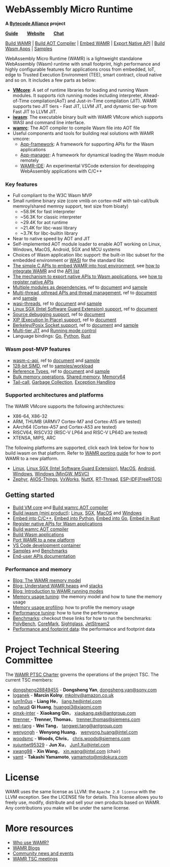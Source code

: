 # WebAssembly Micro Runtime


**A [Bytecode Alliance][BA] project**

[BA]: https://bytecodealliance.org/

**[Guide](https://wamr.gitbook.io/)**&emsp;&emsp;**[Website](https://bytecodealliance.github.io/wamr.dev)**&emsp;&emsp;**[Chat](https://bytecodealliance.zulipchat.com/#narrow/stream/290350-wamr)**

[Build WAMR](./doc/build_wamr.md) | [Build AOT Compiler](./wamr-compiler/README.md) | [Embed WAMR](./doc/embed_wamr.md) | [Export Native API](./doc/export_native_api.md) | [Build Wasm Apps](./doc/build_wasm_app.md) | [Samples](./samples/README.md)

WebAssembly Micro Runtime (WAMR) is a lightweight standalone WebAssembly (Wasm) runtime with small footprint, high performance and highly configurable features for applications cross from embedded, IoT, edge to Trusted Execution Environment (TEE), smart contract, cloud native and so on. It includes a few parts as below:
- [**VMcore**](./core/iwasm/): A set of runtime libraries for loading and running Wasm modules. It supports rich running modes including interpreter, Ahead-of-Time compilation(AoT) and Just-in-Time compilation (JIT). WAMR supports two JIT tiers - Fast JIT, LLVM JIT, and dynamic tier-up from Fast JIT to LLVM JIT.
- [**iwasm**](./product-mini/): The executable binary built with WAMR VMcore which supports WASI and command line interface.
- [**wamrc**](./wamr-compiler/): The AOT compiler to compile Wasm file into AOT file
- Useful components and tools for building real solutions with WAMR vmcore:
  - [App-framework](https://github.com/bytecodealliance/wamr-app-framework/blob/main/app-framework/README.md): A framework for supporting APIs for the Wasm applications
  - [App-manager](https://github.com/bytecodealliance/wamr-app-framework/blob/main/app-mgr/README.md): A framework for dynamical loading the Wasm module remotely
  - [WAMR-IDE](./test-tools/wamr-ide): An experimental VSCode extension for developping WebAssembly applications with C/C++


### Key features
- Full compliant to the W3C Wasm MVP
- Small runtime binary size (core vmlib on cortex-m4f with tail-call/bulk memroy/shared memroy support, text size from bloaty)
  * ~58.9K for fast interpreter
  * ~56.3K for classic interpreter
  * ~29.4K for aot runtime
  * ~21.4K for libc-wasi library
  * ~3.7K for libc-builtin library
- Near to native speed by AOT and JIT
- Self-implemented AOT module loader to enable AOT working on Linux, Windows, MacOS, Android, SGX and MCU systems
- Choices of Wasm application libc support: the built-in libc subset for the embedded environment or [WASI](https://github.com/WebAssembly/WASI) for the standard libc
- [The simple C APIs to embed WAMR into host environment](./doc/embed_wamr.md), see [how to integrate WAMR](./doc/embed_wamr.md) and the [API list](./core/iwasm/include/wasm_export.h)
- [The mechanism to export native APIs to Wasm applications](./doc/export_native_api.md), see [how to register native APIs](./doc/export_native_api.md)
- [Multiple modules as dependencies](./doc/multi_module.md), ref to [document](./doc/multi_module.md) and [sample](samples/multi-module)
- [Multi-thread, pthread APIs and thread management](./doc/pthread_library.md), ref to [document](./doc/pthread_library.md) and [sample](samples/multi-thread)
- [wasi-threads](./doc/pthread_impls.md#wasi-threads-new), ref to [document](./doc/pthread_impls.md#wasi-threads-new) and [sample](samples/wasi-threads)
- [Linux SGX (Intel Software Guard Extension) support](./doc/linux_sgx.md), ref to [document](./doc/linux_sgx.md)
- [Source debugging support](./doc/source_debugging.md), ref to [document](./doc/source_debugging.md)
- [XIP (Execution In Place) support](./doc/xip.md), ref to [document](./doc/xip.md)
- [Berkeley/Posix Socket support](./doc/socket_api.md), ref to [document](./doc/socket_api.md) and [sample](./samples/socket-api)
- [Multi-tier JIT](./product-mini#linux) and [Running mode control](https://bytecodealliance.github.io/wamr.dev/blog/introduction-to-wamr-running-modes/)
- Language bindings: [Go](./language-bindings/go/README.md), [Python](./language-bindings/python/README.md), [Rust](./language-bindings/rust/README.md)

### Wasm post-MVP features
- [wasm-c-api](https://github.com/WebAssembly/wasm-c-api), ref to [document](doc/wasm_c_api.md) and [sample](samples/wasm-c-api)
- [128-bit SIMD](https://github.com/WebAssembly/simd), ref to [samples/workload](samples/workload)
- [Reference Types](https://github.com/WebAssembly/reference-types), ref to [document](doc/ref_types.md) and [sample](samples/ref-types)
- [Bulk memory operations](https://github.com/WebAssembly/bulk-memory-operations), [Shared memory](https://github.com/WebAssembly/threads/blob/main/proposals/threads/Overview.md#shared-linear-memory), [Memory64](https://github.com/WebAssembly/memory64)
- [Tail-call](https://github.com/WebAssembly/tail-call), [Garbage Collection](https://github.com/WebAssembly/gc), [Exception Handling](https://github.com/WebAssembly/exception-handling)

### Supported architectures and platforms
The WAMR VMcore supports the following architectures:
- X86-64, X86-32
- ARM, THUMB (ARMV7 Cortex-M7 and Cortex-A15 are tested)
- AArch64 (Cortex-A57 and Cortex-A53 are tested)
- RISCV64, RISCV32 (RISC-V LP64 and RISC-V LP64D are tested)
- XTENSA, MIPS, ARC

The following platforms are supported, click each link below for how to build iwasm on that platform. Refer to [WAMR porting guide](./doc/port_wamr.md) for how to port WAMR to a new platform.
- [Linux](./product-mini/README.md#linux),  [Linux SGX (Intel Software Guard Extension)](./doc/linux_sgx.md),  [MacOS](./product-mini/README.md#macos),  [Android](./product-mini/README.md#android), [Windows](./product-mini/README.md#windows), [Windows (MinGW, MSVC)](./product-mini/README.md#mingw)
- [Zephyr](./product-mini/README.md#zephyr),  [AliOS-Things](./product-mini/README.md#alios-things),  [VxWorks](./product-mini/README.md#vxworks), [NuttX](./product-mini/README.md#nuttx), [RT-Thread](./product-mini/README.md#RT-Thread), [ESP-IDF(FreeRTOS)](./product-mini/README.md#esp-idf)


## Getting started
- [Build VM core](./doc/build_wamr.md) and [Build wamrc AOT compiler](./wamr-compiler/README.md)
- [Build iwasm (mini product)](./product-mini/README.md): [Linux](./product-mini/README.md#linux), [SGX](./doc/linux_sgx.md), [MacOS](./product-mini/README.md#macos) and [Windows](./product-mini/README.md#windows)
- [Embed into C/C++](./doc/embed_wamr.md), [Embed into Python](./language-bindings/python), [Embed into Go](./language-bindings/go), [Embed in Rust](./language-bindings/rust)
- [Register native APIs for Wasm applications](./doc/export_native_api.md)
- [Build wamrc AOT compiler](./wamr-compiler/README.md)
- [Build Wasm applications](./doc/build_wasm_app.md)
- [Port WAMR to a new platform](./doc/port_wamr.md)
- [VS Code development container](./doc/devcontainer.md)
- [Samples](./samples) and [Benchmarks](./tests/benchmarks)
- [End-user APIs documentation](https://bytecodealliance.github.io/wamr.dev/apis/)


### Performance and memory
- [Blog: The WAMR memory model](https://bytecodealliance.github.io/wamr.dev/blog/the-wamr-memory-model/)
- [Blog: Understand WAMR heaps](https://bytecodealliance.github.io/wamr.dev/blog/understand-the-wamr-heaps/) and [stacks](https://bytecodealliance.github.io/wamr.dev/blog/understand-the-wamr-stacks/)
- [Blog: Introduction to WAMR running modes](https://bytecodealliance.github.io/wamr.dev/blog/introduction-to-wamr-running-modes/)
- [Memory usage tuning](./doc/memory_tune.md): the memory model and how to tune the memory usage
- [Memory usage profiling](./doc/build_wamr.md#enable-memory-profiling-experiment): how to profile the memory usage
- [Performance tuning](./doc/perf_tune.md): how to tune the performance
- [Benchmarks](./tests/benchmarks): checkout these links for how to run the benchmarks: [PolyBench](./tests/benchmarks/polybench), [CoreMark](./tests/benchmarks/coremark), [Sightglass](./tests/benchmarks/sightglass), [JetStream2](./tests/benchmarks/jetstream)
- [Performance and footprint data](https://github.com/bytecodealliance/wasm-micro-runtime/wiki/Performance): the performance and footprint data


Project Technical Steering Committee
====================================
The [WAMR PTSC Charter](./TSC_Charter.md) governs the operations of the project TSC.
The current TSC members:
- [dongsheng28849455](https://github.com/dongsheng28849455) - **Dongsheng Yan**, <dongsheng.yan@sony.com>
- [loganek](https://github.com/loganek) - **Marcin Kolny**, <mkolny@amazon.co.uk>
- [lum1n0us](https://github.com/lum1n0us) - **Liang He**， <liang.he@intel.com>
- [no1wudi](https://github.com/no1wudi) **Qi Huang**, <huangqi3@xiaomi.com>
- [qinxk-inter](https://github.com/qinxk-inter) - **Xiaokang Qin**， <xiaokang.qxk@antgroup.com>
- [ttrenner ](https://github.com/ttrenner) - **Trenner, Thomas**， <trenner.thomas@siemens.com>
- [wei-tang](https://github.com/wei-tang) - **Wei Tang**， <tangwei.tang@antgroup.com>
- [wenyongh](https://github.com/wenyongh) - **Wenyong Huang**， <wenyong.huang@intel.com>
- [woodsmc](https://github.com/woodsmc) - **Woods, Chris**， <chris.woods@siemens.com>
- [xujuntwt95329](https://github.com/xujuntwt95329) - **Jun Xu**， <Jun1.Xu@intel.com>
- [xwang98](https://github.com/xwang98) - **Xin Wang**， <xin.wang@intel.com> (chair)
- [yamt](https://github.com/yamt) - **Takashi Yamamoto**, <yamamoto@midokura.com>


License
=======
WAMR uses the same license as LLVM: the `Apache 2.0 license` with the LLVM
exception. See the LICENSE file for details. This license allows you to freely
use, modify, distribute and sell your own products based on WAMR.
Any contributions you make will be under the same license.

# More resources
- [Who use WAMR?](https://github.com/bytecodealliance/wasm-micro-runtime/wiki)
- [WAMR Blogs](https://bytecodealliance.github.io/wamr.dev/blog/)
- [Community news and events](https://bytecodealliance.github.io/wamr.dev/events/)
- [WAMR TSC meetings](https://github.com/bytecodealliance/wasm-micro-runtime/wiki/TSC-meeting-notes)


